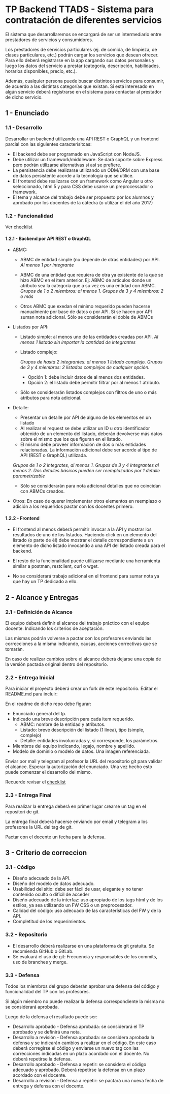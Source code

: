 # TP Backend TTADS - Sistema para contratación de diferentes servicios

El sistema que desarrollaremos se encargará de ser un intermediario entre prestadores de servicios y consumidores.

Los prestadores de servicios particulares (ej. de comida, de limpieza, de clases particulares, etc.) podrán cargar los servicios que desean ofrecer. Para ello deberá registrarse en la app cargando sus datos personales y luego los datos del servicio a prestar (categoría, descripción, habilidades, horarios disponibles, precio, etc.).

Además, cualquier persona puede buscar distintos servicios para consumir, de acuerdo a las distintas categorías que existan. Si está interesado en algún servicio deberá registrarse en el sistema para contactar al prestador de dicho servicio.

## 1 - Enunciado

### 1.1 - Desarrollo

Desarrollar un backend utilizando una API REST o GraphQL y un frontend parcial con las siguientes caracterísitcas:

  * El backend debe ser programado en JavaScript con NodeJS.
  * Debe utilizar un framework/middleware. Se dará soporte sobre Express pero podrán utilizarse alternativas si así se prefiere.
  * La persistencia debe realizarse utilizando un ODM/ORM con una base de datos persistente acorde a la tecnología que se utilice.
  * El frontend debe realizarse con un framework como Angular u otro seleccionado, html 5 y para CSS debe usarse un preprocessador o framework.
  * El tema y alcance del trabajo debe ser propuesto por los alumnos y aprobado por los docentes de la cátedra (o utilizar el del año 2017)

### 1.2 - Funcionalidad
Ver [checklist]
#### 1.2.1 - Backend por API REST o GraphQL

  * ABMC:
      * ABMC de entidad simple (no depende de otras entidades) por API. *Al menos 1 por integrante*

      * ABMC de una entidad que requiera de otra ya existente de la que se hizo ABMC en el item anterior. Ej: ABMC de articulos donde un atributo sea la categoría que a su vez es una entidad con ABMC.  *Grupos de 1 o 2 miembros: al menos 1. Grupos de 3 y 4 miembros: 2 o más*

      * Otros ABMC que exedan el mínimo requerido pueden hacerse manualmente por base de datos o por API. Si se hacen por API suman nota adicional. Sólo se considerarán el doble de ABMCs

  * Listados por API:
      * Listado simple: al menos uno de las entidades creadas por API. *Al menos 1 listado sin importar la cantidad de integrantes*
      * Listado complejo:

        *Grupos de hasta 2 integrantes: al menos 1 listado complejo. Grupos de 3 y 4 miembros: 2 listados complejos de cualquier opción.*
        * Opción 1: debe incluir datos de al menos dos entidades.
        * Opción 2: el listado debe permitir filtrar por al menos 1 atributo.

      * Sólo se considerarán listados complejos con filtros de uno o más atributos para nota adicional.

  * Detalle:
    * Presentar un detalle por API de alguno de los elementos en un listado
    * Al realizar el request se debe utilizar un ID u otro identificador obtenido de un elemento del listado, deberán devolverse más datos sobre el mismo que los que figuran en el listado.
    * El mismo debe proveer información de dos o más entidades relacionadas. La información adicional debe ser acorde al tipo de API (REST o GraphQL) utilizada.

    *Grupos de 1 o 2 integrates, al menos 1.
    Grupos de 3 y 4 integrantes al menos 2.
    Dos detalles básicos pueden ser reemplazados por 1 detalle parametrizable*

    * Sólo se considerarán para nota adicional detalles que no coincidan con ABMCs creados.


  * Otros: En caso de querer implementar otros elementos en reemplazo o adición a los requeridos pactar con los docentes primero.

#### 1.2.2 - Frontend

  * El frontend al menos deberá permitir invocar a la API y mostrar los resultados de uno de los listados. Haciendo click en un elemento del listado (o parte de él) debe mostrar el detalle correspondiente a un elemento de dicho listado invocando a una API del listado creada para el backend.

  * El resto de la funcionalidad puede utilizarse mediante una herramienta similar a postman, restclient, curl o wget.

  * No se considerará trabajo adicional en el frontend para sumar nota ya que hay un TP dedicado a ello.

## 2 - Alcance y Entregas
### 2.1 - Definición de Alcance

El equipo deberá definir el alcance del trabajo práctico con el equipo docente. Indicando los criterios de aceptación.

Las mismas podrán volverse a pactar con los profesores enviando las correcciones a la misma indicando, causas, acciones correctivas que se tomarán.

En caso de realizar cambios sobre el alcance deberá dejarse una copia de la versión pactada original dentro del repositorio.

### 2.2 - Entrega Inicial

Para iniciar el proyecto deberá crear un fork de este repositorio.
Editar el README.md para incluir:

En el readme de dicho repo debe figurar:
  * Enunciado general del tp.
  * Indicado una breve descripción para cada item requerido.
    * ABMC: nombre de la entidad y atributos.
    * Listado: breve descripción del listado (1 línea), tipo (simple, complejo)
    * Detalle: entidades involucradas y, si corresponde, los parámetros.
  * Miembros del equipo indicando, legajo, nombre y apellido.
  * Modelo de dominio o modelo de datos. Una imagen referenciada.

Enviar por mail y telegram al profesor la URL del repositorio git para validar el alcance. Esperar la autorización del enunciado. Una vez hecho esto puede comenzar el desarrollo del mismo.

Recuerde revisar el [checklist]

### 2.3 - Entrega Final

  Para realizar la entrega deberá en primer lugar crearse un tag en el repositori de git.

  La entrega final deberá hacerse enviando por email y telegram a los profesores la URL del tag de git.

  Pactar con el docente un fecha para la defensa.


## 3 - Criterio de correccion

### 3.1 - Código
  * Diseño adecuado de la API.
  * Diseño del modelo de datos adecuado.
  * Usabilidad del sitio: debe ser fácil de usar, elegante y no tener contenido oculto o difícil de acceder
  * Diseño adecuado de la interfaz: uso apropiado de los tags html y de los estilos, ya sea utilizando un FW CSS o un preprocesador.
  * Calidad del código: uso adecuado de las características del FW y de la API.
  * Completitud de los requerimientos.

### 3.2 - Repositorio
  * El desarrollo deberá realizarse en una plataforma de git gratuita. Se recomienda GitHub o GitLab.
  * Se evaluará el uso de git: Frecuencia y responsables de los commits, uso de branches y merge.

### 3.3 - Defensa

Todos los miembros del grupo deberán aprobar una defensa del código y funcionalidad del TP con los profesores.

Si algún miembro no puede realizar la defensa correspondiente la misma no se considerará aprobada.

Luego de la defensa el resultado puede ser:
* Desarrollo aprobado - Defensa aprobada: se considerará el TP aprobado y se definirá una nota.
* Desarrollo a revisión - Defensa aprobada: se considera aprobada la defensa y se indicarán cambios a realizar en el código. En este caso deberá corregirse el código y enviarse un nuevo tag con las correcciones indicadas en un plazo acordado con el docente. No deberá repetirse la defensa.
* Desarrollo aprobado - Defensa a repetir: se considera el código adecuado y aprobado. Deberá repetirse la defensa en un plazo acordado con el docente.
* Desarrollo a revisión - Defensa a repetir: se pactará una nueva fecha de entrega y defensa con el docente.

[checklist]: ./checklist/README.md
